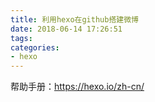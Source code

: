 ```yaml
---
title: 利用hexo在github搭建微博
date: 2018-06-14 17:26:51
tags:
categories:
- hexo
---
```

帮助手册：https://hexo.io/zh-cn/
